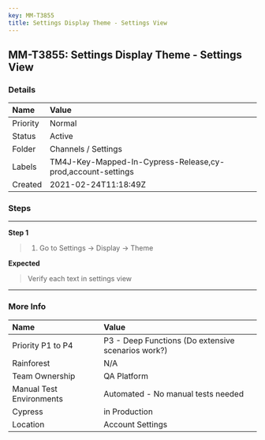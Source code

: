 ```yaml
---
key: MM-T3855
title: Settings Display Theme - Settings View
---
```


## MM-T3855: Settings Display Theme - Settings View

### Details

| Name     | Value                                                       |
| :------- | :---------------------------------------------------------- |
| Priority | Normal                                                      |
| Status   | Active                                                      |
| Folder   | Channels / Settings                                         |
| Labels   | TM4J-Key-Mapped-In-Cypress-Release,cy-prod,account-settings |
| Created  | 2021-02-24T11:18:49Z                                        |

### Steps

<hr/>

**Step 1**

> <article><ol><li>Go to Settings -&gt; Display -&gt; Theme</li></ol></article>

**Expected**

> <article>Verify each text in settings view</article>

<hr/>

### More Info

| Name                     | Value                                              |
| :----------------------- | :------------------------------------------------- |
| Priority P1 to P4        | P3 - Deep Functions (Do extensive scenarios work?) |
| Rainforest               | N/A                                                |
| Team Ownership           | QA Platform                                        |
| Manual Test Environments | Automated - No manual tests needed                 |
| Cypress                  | in Production                                      |
| Location                 | Account Settings                                   |
